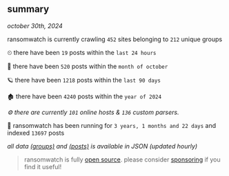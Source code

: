 
## summary
_october 30th, 2024_

ransomwatch is currently crawling `452` sites belonging to `212` unique groups

⏲ there have been `19` posts within the `last 24 hours`

🦈 there have been `520` posts within the `month of october`

🪐 there have been `1218` posts within the `last 90 days`

🏚 there have been `4240` posts within the `year of 2024`

_⚙️ there are currently `101` online hosts & `136` custom parsers._

🦕 ransomwatch has been running for `3 years, 1 months and 22 days` and indexed `13697` posts

_all data  [(groups)](http://ransomwhat.telemetry.ltd/groups) and [(posts)](http://ransomwhat.telemetry.ltd/posts) is available in JSON (updated hourly)_

> ransomwatch is fully [open source](https://github.com/joshhighet/ransomwatch#ransomwatch--). please consider [sponsoring](https://github.com/sponsors/joshhighet) if you find it useful!
